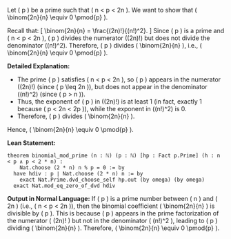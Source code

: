 Let \( p \) be a prime such that \( n < p < 2n \). We want to show that \( \binom{2n}{n} \equiv 0 \pmod{p} \).

Recall that:
\[
\binom{2n}{n} = \frac{(2n)!}{(n!)^2}.
\]
Since \( p \) is a prime and \( n < p < 2n \), \( p \) divides the numerator \((2n)!\) but does not divide the denominator \((n!)^2\). Therefore, \( p \) divides \( \binom{2n}{n} \), i.e., \( \binom{2n}{n} \equiv 0 \pmod{p} \).

**Detailed Explanation:**
- The prime \( p \) satisfies \( n < p < 2n \), so \( p \) appears in the numerator \((2n)!\) (since \( p \leq 2n \)), but does not appear in the denominator \((n!)^2\) (since \( p > n \)).
- Thus, the exponent of \( p \) in \((2n)!\) is at least 1 (in fact, exactly 1 because \( p < 2n < 2p \)), while the exponent in \((n!)^2\) is 0.
- Therefore, \( p \) divides \( \binom{2n}{n} \).

Hence, \( \binom{2n}{n} \equiv 0 \pmod{p} \).

**Lean Statement:**
```lean
theorem binomial_mod_prime (n : ℕ) (p : ℕ) [hp : Fact p.Prime] (h : n < p ∧ p < 2 * n) :
    Nat.choose (2 * n) n % p = 0 := by
  have hdiv : p ∣ Nat.choose (2 * n) n := by
    exact Nat.Prime.dvd_choose_self hp.out (by omega) (by omega)
  exact Nat.mod_eq_zero_of_dvd hdiv
```

**Output in Normal Language:**
If \( p \) is a prime number between \( n \) and \( 2n \) (i.e., \( n < p < 2n \)), then the binomial coefficient \( \binom{2n}{n} \) is divisible by \( p \). This is because \( p \) appears in the prime factorization of the numerator \( (2n)! \) but not in the denominator \( (n!)^2 \), leading to \( p \) dividing \( \binom{2n}{n} \). Therefore, \( \binom{2n}{n} \equiv 0 \pmod{p} \).